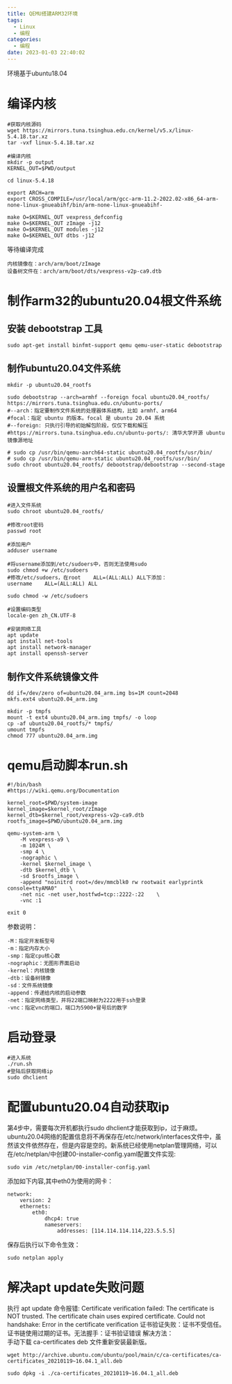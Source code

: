 ```yaml
---
title: QEMU搭建ARM32环境
tags:
  - Linux
  - 编程
categories:
  - 编程
date: 2023-01-03 22:40:02
---
```


环境基于ubuntu18.04

# 编译内核
```
#获取内核源码
wget https://mirrors.tuna.tsinghua.edu.cn/kernel/v5.x/linux-5.4.18.tar.xz
tar -vxf linux-5.4.18.tar.xz

#编译内核
mkdir -p output
KERNEL_OUT=$PWD/output

cd linux-5.4.18

export ARCH=arm
export CROSS_COMPILE=/usr/local/arm/gcc-arm-11.2-2022.02-x86_64-arm-none-linux-gnueabihf/bin/arm-none-linux-gnueabihf-

make O=$KERNEL_OUT vexpress_defconfig
make O=$KERNEL_OUT zImage -j12
make O=$KERNEL_OUT modules -j12
make O=$KERNEL_OUT dtbs -j12
```
等待编译完成
```
内核镜像在：arch/arm/boot/zImage
设备树文件在：arch/arm/boot/dts/vexpress-v2p-ca9.dtb
```
# 制作arm32的ubuntu20.04根文件系统
## 安装 debootstrap 工具
```
sudo apt-get install binfmt-support qemu qemu-user-static debootstrap
```
## 制作ubuntu20.04文件系统
```
mkdir -p ubuntu20.04_rootfs

sudo debootstrap --arch=armhf --foreign focal ubuntu20.04_rootfs/ https://mirrors.tuna.tsinghua.edu.cn/ubuntu-ports/
#--arch：指定要制作文件系统的处理器体系结构，比如 armhf、arm64
#focal：指定 ubuntu 的版本。focal 是 ubuntu 20.04 系统
#--foreign: 只执行引导的初始解包阶段，仅仅下载和解压
#https://mirrors.tuna.tsinghua.edu.cn/ubuntu-ports/: 清华大学开源 ubuntu 镜像源地址

# sudo cp /usr/bin/qemu-aarch64-static ubuntu20.04_rootfs/usr/bin/
# sudo cp /usr/bin/qemu-arm-static ubuntu20.04_rootfs/usr/bin/
sudo chroot ubuntu20.04_rootfs/ debootstrap/debootstrap --second-stage
```
## 设置根文件系统的用户名和密码
```
#进入文件系统
sudo chroot ubuntu20.04_rootfs/

#修改root密码
passwd root

#添加用户
adduser username

#将username添加到/etc/sudoers中，否则无法使用sudo
sudo chmod +w /etc/sudoers
#修改/etc/sudoers，在root    ALL=(ALL:ALL) ALL下添加：
username    ALL=(ALL:ALL) ALL

sudo chmod -w /etc/sudoers

#设置编码类型
locale-gen zh_CN.UTF-8

#安装网络工具
apt update
apt install net-tools
apt install network-manager
apt install openssh-server
```
## 制作文件系统镜像文件
```
dd if=/dev/zero of=ubuntu20.04_arm.img bs=1M count=2048
mkfs.ext4 ubuntu20.04_arm.img

mkdir -p tmpfs
mount -t ext4 ubuntu20.04_arm.img tmpfs/ -o loop
cp -af ubuntu20.04_rootfs/* tmpfs/
umount tmpfs
chmod 777 ubuntu20.04_arm.img
```
# qemu启动脚本run.sh
```
#!/bin/bash
#https://wiki.qemu.org/Documentation

kernel_root=$PWD/system-image
kernel_image=$kernel_root/zImage
kernel_dtb=$kernel_root/vexpress-v2p-ca9.dtb
rootfs_image=$PWD/ubuntu20.04_arm.img

qemu-system-arm \
	-M vexpress-a9 \
	-m 1024M \
	-smp 4 \
	-nographic \
	-kernel $kernel_image \
	-dtb $kernel_dtb \
	-sd $rootfs_image \
	-append "noinitrd root=/dev/mmcblk0 rw rootwait earlyprintk console=ttyAMA0"	\
	-net nic -net user,hostfwd=tcp::2222-:22	\
	-vnc :1

exit 0
```
参数说明：
```
-M：指定开发板型号
-m：指定内存大小
-smp：指定cpu核心数
-nographic：无图形界面启动
-kernel：内核镜像
-dtb：设备树镜像
-sd：文件系统镜像
-append：传递给内核的启动参数
-net：指定网络类型，并将22端口映射为2222用于ssh登录
-vnc：指定vnc的端口，端口为5900+冒号后的数字
```
# 启动登录
```
#进入系统 
./run.sh
#登陆后获取网络ip 
sudo dhclient
```
# 配置ubuntu20.04自动获取ip
第4步中，需要每次开机都执行sudo dhclient才能获取到ip，过于麻烦。ubuntu20.04网络的配置信息将不再保存在/etc/network/interfaces文件中，虽然该文件依然存在，但是内容是空的。新系统已经使用netplan管理网络，可以在/etc/netplan/中创建00-installer-config.yaml配置文件实现:
```
sudo vim /etc/netplan/00-installer-config.yaml
```
添加如下内容,其中eth0为使用的网卡：
```
network:
	version: 2
	ethernets:
		eth0:
			dhcp4: true
			nameservers:
				addresses: [114.114.114.114,223.5.5.5]
```
保存后执行以下命令生效：
```
sudo netplan apply
```
# 解决apt update失败问题
执行 apt update 命令报错:
Certificate verification failed: The certificate is NOT trusted. The certificate chain uses expired certificate. Could not handshake: Error in the certificate verification
证书验证失败：证书不受信任。证书链使用过期的证书。无法握手：证书验证错误
解决方法：  
手动下载 ca-certificates deb 文件重新安装最新版。
```
wget http://archive.ubuntu.com/ubuntu/pool/main/c/ca-certificates/ca-certificates_20210119~16.04.1_all.deb

sudo dpkg -i ./ca-certificates_20210119~16.04.1_all.deb
```

